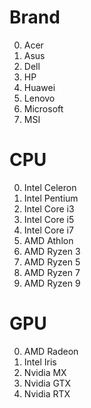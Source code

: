 # Brand

0. Acer
1. Asus
2. Dell
3. HP
4. Huawei
5. Lenovo
6. Microsoft
7. MSI

# CPU

0. Intel Celeron
1. Intel Pentium
2. Intel Core i3
3. Intel Core i5
4. Intel Core i7
5. AMD Athlon
6. AMD Ryzen 3
7. AMD Ryzen 5
8. AMD Ryzen 7
9. AMD Ryzen 9

# GPU

0. AMD Radeon
1. Intel Iris
2. Nvidia MX
3. Nvidia GTX
4. Nvidia RTX